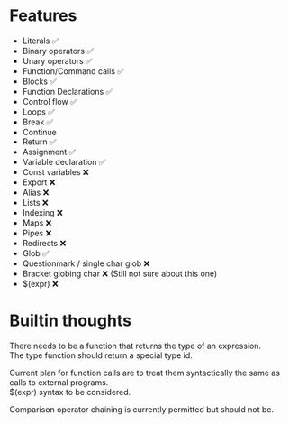 # Features
* Literals ✅
* Binary operators ✅
* Unary operators ✅
* Function/Command calls ✅
* Blocks ✅
* Function Declarations ✅
* Control flow ✅
* Loops ✅
* Break ✅
* Continue
* Return ✅
* Assignment ✅
* Variable declaration ✅
* Const variables ❌
* Export ❌
* Alias ❌
* Lists ❌
* Indexing ❌
* Maps ❌
* Pipes ❌
* Redirects ❌
* Glob ✅
* Questionmark / single char glob ❌
* Bracket globing char ❌ (Still not sure about this one)
* $(expr) ❌

# Builtin thoughts
There needs to be a function that returns the type of an expression.  
The type function should return a special type id.  
  
Current plan for function calls are to treat them syntactically the same as calls to external programs.  
$(expr) syntax to be considered. 

Comparison operator chaining is currently permitted but should not be.